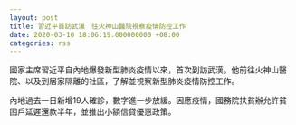 ```yaml
---
layout: post
title: 習近平首訪武漢　往火神山醫院視察疫情防控工作
date: 2020-03-10 18:06:19.000000000 +08:00
categories: rss
---
```


國家主席習近平自內地爆發新型肺炎疫情以來，首次到訪武漢。他前往火神山醫院、以及到居家隔離的社區，了解並視察新型肺炎疫情防控工作。

內地過去一日新增19人確診，數字進一步放緩。因應疫情，國務院扶貧辦允許貧困戶延遲還款半年，並推出小額信貸優惠政策。
